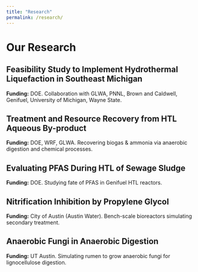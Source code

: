 ```yaml
---
title: "Research"
permalink: /research/
---
```


# Our Research

## Feasibility Study to Implement Hydrothermal Liquefaction in Southeast Michigan
**Funding:** DOE. Collaboration with GLWA, PNNL, Brown and Caldwell, Genifuel, University of Michigan, Wayne State.

## Treatment and Resource Recovery from HTL Aqueous By-product
**Funding:** DOE, WRF, GLWA. Recovering biogas & ammonia via anaerobic digestion and chemical processes.

## Evaluating PFAS During HTL of Sewage Sludge
**Funding:** DOE. Studying fate of PFAS in Genifuel HTL reactors.

## Nitrification Inhibition by Propylene Glycol
**Funding:** City of Austin (Austin Water). Bench-scale bioreactors simulating secondary treatment.

## Anaerobic Fungi in Anaerobic Digestion
**Funding:** UT Austin. Simulating rumen to grow anaerobic fungi for lignocellulose digestion.
